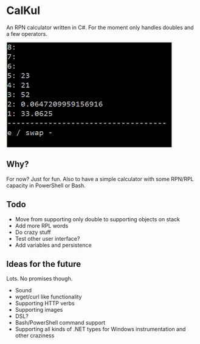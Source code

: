 # CalKul
An RPN calculator written in C#. For the moment only handles doubles and a few operators.

![Screenshot](/CalKul_screenshot.png)

## Why?
For now? Just for fun. Also to have a simple calculator with some RPN/RPL capacity in PowerShell or Bash.

## Todo
* Move from supporting only double to supporting objects on stack
* Add more RPL words
* Do crazy stuff
* Test other user interface?
* Add variables and persistence

## Ideas for the future
Lots. No promises though.
* Sound
* wget/curl like functionality
* Supporting HTTP verbs
* Supporting images
* DSL?
* Bash/PowerShell command support
* Supporting all kinds of .NET types for Windows instrumentation and other craziness
